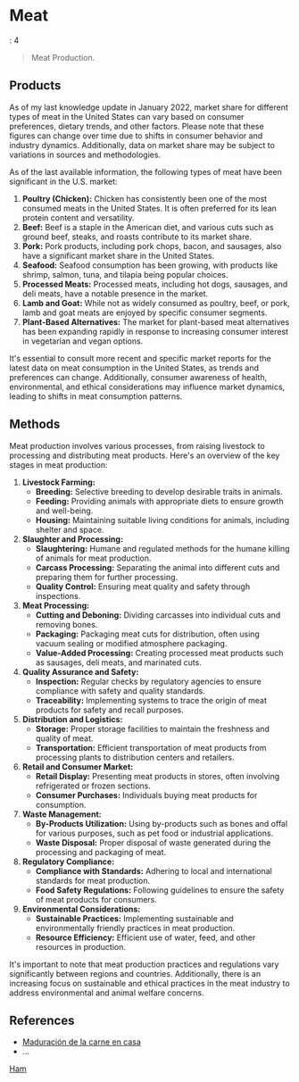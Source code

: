 # Meat

: 4

> Meat Production.
> 

## Products

As of my last knowledge update in January 2022, market share for different types of meat in the United States can vary based on consumer preferences, dietary trends, and other factors. Please note that these figures can change over time due to shifts in consumer behavior and industry dynamics. Additionally, data on market share may be subject to variations in sources and methodologies.

As of the last available information, the following types of meat have been significant in the U.S. market:

1. **Poultry (Chicken):** Chicken has consistently been one of the most consumed meats in the United States. It is often preferred for its lean protein content and versatility.
2. **Beef:** Beef is a staple in the American diet, and various cuts such as ground beef, steaks, and roasts contribute to its market share.
3. **Pork:** Pork products, including pork chops, bacon, and sausages, also have a significant market share in the United States.
4. **Seafood:** Seafood consumption has been growing, with products like shrimp, salmon, tuna, and tilapia being popular choices.
5. **Processed Meats:** Processed meats, including hot dogs, sausages, and deli meats, have a notable presence in the market.
6. **Lamb and Goat:** While not as widely consumed as poultry, beef, or pork, lamb and goat meats are enjoyed by specific consumer segments.
7. **Plant-Based Alternatives:** The market for plant-based meat alternatives has been expanding rapidly in response to increasing consumer interest in vegetarian and vegan options.

It's essential to consult more recent and specific market reports for the latest data on meat consumption in the United States, as trends and preferences can change. Additionally, consumer awareness of health, environmental, and ethical considerations may influence market dynamics, leading to shifts in meat consumption patterns.

## Methods

Meat production involves various processes, from raising livestock to processing and distributing meat products. Here's an overview of the key stages in meat production:

1. **Livestock Farming:**
    - **Breeding:** Selective breeding to develop desirable traits in animals.
    - **Feeding:** Providing animals with appropriate diets to ensure growth and well-being.
    - **Housing:** Maintaining suitable living conditions for animals, including shelter and space.
2. **Slaughter and Processing:**
    - **Slaughtering:** Humane and regulated methods for the humane killing of animals for meat production.
    - **Carcass Processing:** Separating the animal into different cuts and preparing them for further processing.
    - **Quality Control:** Ensuring meat quality and safety through inspections.
3. **Meat Processing:**
    - **Cutting and Deboning:** Dividing carcasses into individual cuts and removing bones.
    - **Packaging:** Packaging meat cuts for distribution, often using vacuum sealing or modified atmosphere packaging.
    - **Value-Added Processing:** Creating processed meat products such as sausages, deli meats, and marinated cuts.
4. **Quality Assurance and Safety:**
    - **Inspection:** Regular checks by regulatory agencies to ensure compliance with safety and quality standards.
    - **Traceability:** Implementing systems to trace the origin of meat products for safety and recall purposes.
5. **Distribution and Logistics:**
    - **Storage:** Proper storage facilities to maintain the freshness and quality of meat.
    - **Transportation:** Efficient transportation of meat products from processing plants to distribution centers and retailers.
6. **Retail and Consumer Market:**
    - **Retail Display:** Presenting meat products in stores, often involving refrigerated or frozen sections.
    - **Consumer Purchases:** Individuals buying meat products for consumption.
7. **Waste Management:**
    - **By-Products Utilization:** Using by-products such as bones and offal for various purposes, such as pet food or industrial applications.
    - **Waste Disposal:** Proper disposal of waste generated during the processing and packaging of meat.
8. **Regulatory Compliance:**
    - **Compliance with Standards:** Adhering to local and international standards for meat production.
    - **Food Safety Regulations:** Following guidelines to ensure the safety of meat products for consumers.
9. **Environmental Considerations:**
    - **Sustainable Practices:** Implementing sustainable and environmentally friendly practices in meat production.
    - **Resource Efficiency:** Efficient use of water, feed, and other resources in production.

It's important to note that meat production practices and regulations vary significantly between regions and countries. Additionally, there is an increasing focus on sustainable and ethical practices in the meat industry to address environmental and animal welfare concerns.

## References

- [Maduración de la carne en casa](https://www.valorcarne.com.ar/maduracion-de-la-carne-en-casa/)
- …

[Ham](Meat%2017ad38c7497c810f8abcd3af82c192d3/Ham%2017ad38c7497c81a1bc72fb6bf8d3de23.md)